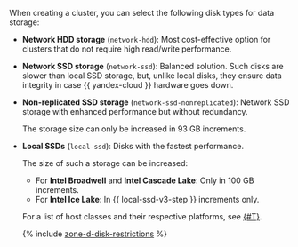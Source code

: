 When creating a cluster, you can select the following disk types for data storage:

* **Network HDD storage** (`network-hdd`): Most cost-effective option for clusters that do not require high read/write performance.
* **Network SSD storage** (`network-ssd`): Balanced solution. Such disks are slower than local SSD storage, but, unlike local disks, they ensure data integrity in case {{ yandex-cloud }} hardware goes down.
* **Non-replicated SSD storage** (`network-ssd-nonreplicated`): Network SSD storage with enhanced performance but without redundancy.

  The storage size can only be increased in 93 GB increments.


* **Local SSDs** (`local-ssd`): Disks with the fastest performance.

   The size of such a storage can be increased:
   * For **Intel Broadwell** and **Intel Cascade Lake**: Only in 100 GB increments.
   * For **Intel Ice Lake**: In {{ local-ssd-v3-step }} increments only.

   For a list of host classes and their respective platforms, see [{#T}](../../../managed-mongodb/concepts/instance-types.md).

   {% include [zone-d-disk-restrictions](../ru-central1-d-local-ssd.md) %}

